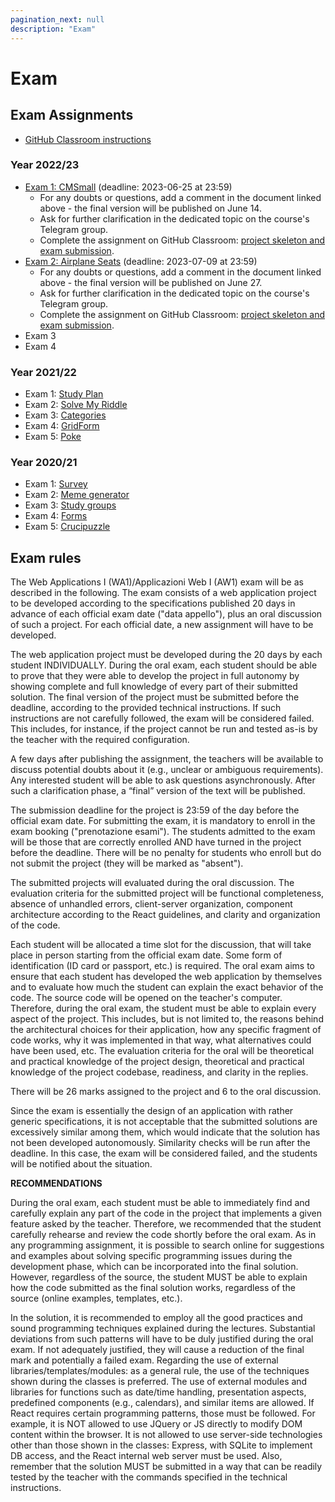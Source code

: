 ```yaml
---
pagination_next: null
description: "Exam"
---
```


# Exam

## Exam Assignments

- [GitHub Classroom instructions](https://polito-wa1-aw1-2023.github.io/materials/GH-Classroom-Instructions.pdf)

### Year 2022/23

- [Exam 1: CMSmall](https://docs.google.com/document/d/1MaIpKyLjvUv3UwMztYrYYVie_nTu4ekMYRyYpMEwzbk) (deadline: 2023-06-25 at 23:59)
  - For any doubts or questions, add a comment in the document linked above - the final version will be published on June 14.
  - Ask for further clarification in the dedicated topic on the course's Telegram group.
  - Complete the assignment on GitHub Classroom: [project skeleton and exam submission](https://classroom.github.com/a/8AapHqUJ).
- [Exam 2: Airplane Seats](https://docs.google.com/document/d/1D0asOxWrcH8Kk44I7UkGmicEHdAxgLvB69KZ8Gj3fNE) (deadline: 2023-07-09 at 23:59)
  - For any doubts or questions, add a comment in the document linked above - the final version will be published on June 27.
  - Ask for further clarification in the dedicated topic on the course's Telegram group.
  - Complete the assignment on GitHub Classroom: [project skeleton and exam submission](https://classroom.github.com/a/TsciYmrA).
- Exam 3
- Exam 4

### Year 2021/22

- Exam 1: [Study Plan](https://docs.google.com/document/d/1Yfjkr3Jwn8W3riLMU6F2CDTSmkdJNs90qsYqnMPolZw/)
- Exam 2: [Solve My Riddle](https://docs.google.com/document/d/1912JXirmOZ4Xy1vLND478aan25xkChZX_AuM1ZLq-mw)
- Exam 3: [Categories](https://docs.google.com/document/d/1_t4TXdRXJY-QlpE9wcAvMGjm2E9pNmdTXvnh-iTG2-I)
- Exam 4: [GridForm](https://docs.google.com/document/d/1vUwew3J3ZQGF-ndPB3aihsBKd1EI4jlzRC58pI8lkQ0/edit?usp=sharing)
- Exam 5: [Poke](https://docs.google.com/document/d/1e0Ev7gcY15EFsUkyRV5xYyxj5oSCW8TfNC7tt_q5uG8/edit?usp=sharing)

### Year 2020/21

- Exam 1: [Survey](http://lys.polito.it/files/courses/01TXYOV/2021/exam/WA1_exam1_survey_FINAL.pdf)
- Exam 2: [Meme generator](http://lys.polito.it/files/courses/01TXYOV/2021/exam/WA1_exam2_meme_generator_FINAL.pdf)
- Exam 3: [Study groups](http://lys.polito.it/files/courses/01TXYOV/2021/exam/WA1_exam3_StudyGroups_FINAL.pdf)
- Exam 4: [Forms](http://lys.polito.it/files/courses/01TXYOV/2021/exam/WA1_exam4_forms_FINAL.pdf)
- Exam 5: [Crucipuzzle](http://lys.polito.it/files/courses/01TXYOV/2021/exam/WA1_exam5_crucipuzzle.pdf)


## Exam rules

The Web Applications I (WA1)/Applicazioni Web I (AW1) exam will be as described in the following.
The exam consists of a web application project to be developed according to the specifications published 20 days in advance of each official exam date ("data appello"), plus an oral discussion of such a project. For each official date, a new assignment will have to be developed.

The web application project must be developed during the 20 days by each student INDIVIDUALLY. During the oral exam, each student should be able to prove that they were able to develop the project in full autonomy by showing complete and full knowledge of every part of their submitted solution.
The final version of the project must be submitted before the deadline, according to the provided technical instructions.
If such instructions are not carefully followed, the exam will be considered failed. This includes, for instance, if the project cannot be run and tested as-is by the teacher with the required configuration.

A few days after publishing the assignment, the teachers will be available to discuss potential doubts about it (e.g., unclear or ambiguous requirements). Any interested student will be able to ask questions asynchronously. After such a clarification phase, a “final” version of the text will be published.

The submission deadline for the project is 23:59 of the day before the official exam date.
For submitting the exam, it is mandatory to enroll in the exam booking ("prenotazione esami"). The students admitted to the exam will be those that are correctly enrolled AND have turned in the project before the deadline. There will be no penalty for students who enroll but do not submit the project (they will be marked as "absent").

The submitted projects will evaluated during the oral discussion.
The evaluation criteria for the submitted project will be functional completeness, absence of unhandled errors, client-server organization, component architecture according to the React guidelines, and clarity and organization of the code.

Each student will be allocated a time slot for the discussion, that will take place in person starting from the official exam date. Some form of identification (ID card or passport, etc.) is required. The oral exam aims to ensure that each student has developed the web application by themselves and to evaluate how much the student can explain the exact behavior of the code. The source code will be opened on the teacher's computer.
Therefore, during the oral exam, the student must be able to explain every aspect of the project. This includes, but is not limited to, the reasons behind the architectural choices for their application, how any specific fragment of code works, why it was implemented in that way, what alternatives could have been used, etc.
The evaluation criteria for the oral will be theoretical and practical knowledge of the project design, theoretical and practical knowledge of the project codebase, readiness, and clarity in the replies.

There will be 26 marks assigned to the project and 6 to the oral discussion.

Since the exam is essentially the design of an application with rather generic specifications, it is not acceptable that the submitted solutions are excessively similar among them, which would indicate that the solution has not been developed autonomously. Similarity checks will be run after the deadline. In this case, the exam will be considered failed, and the students will be notified about the situation.

**RECOMMENDATIONS**

During the oral exam, each student must be able to immediately find and carefully explain any part of the code in the project that implements a given feature asked by the teacher. Therefore, we recommended that the student carefully rehearse and review the code shortly before the oral exam.
As in any programming assignment, it is possible to search online for suggestions and examples about solving specific programming issues during the development phase, which can be incorporated into the final solution. However, regardless of the source, the student MUST be able to explain how the code submitted as the final solution works, regardless of the source (online examples, templates, etc.).

In the solution, it is recommended to employ all the good practices and sound programming techniques explained during the lectures. Substantial deviations from such patterns will have to be duly justified during the oral exam. If not adequately justified, they will cause a reduction of the final mark and potentially a failed exam.
Regarding the use of external libraries/templates/modules: as a general rule, the use of the techniques shown during the classes is preferred. The use of external modules and libraries for functions such as date/time handling, presentation aspects, predefined components (e.g., calendars), and similar items are allowed.
If React requires certain programming patterns, those must be followed. For example, it is NOT allowed to use JQuery or JS directly to modify DOM content within the browser. It is not allowed to use server-side technologies other than those shown in the classes: Express, with SQLite to implement DB access, and the React internal web server must be used. Also, remember that the solution MUST be submitted in a way that can be readily tested by the teacher with the commands specified in the technical instructions.
